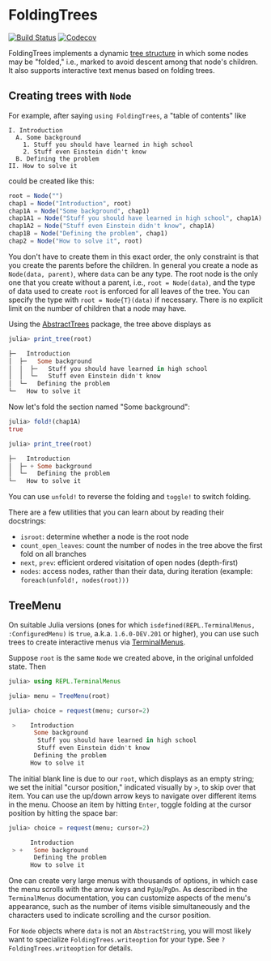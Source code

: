 # FoldingTrees

[![Build Status](https://travis-ci.com/JuliaCollections/FoldingTrees.jl.svg?branch=master)](https://travis-ci.com/JuliaCollections/FoldingTrees.jl)
[![Codecov](https://codecov.io/gh/JuliaCollections/FoldingTrees.jl/branch/master/graph/badge.svg)](https://codecov.io/gh/JuliaCollections/FoldingTrees.jl)

FoldingTrees implements a dynamic [tree structure](https://en.wikipedia.org/wiki/Tree_%28data_structure%29) in which some nodes may be "folded," i.e., marked to avoid descent among that node's children.
It also supports interactive text menus based on folding trees.

## Creating trees with `Node`

For example, after saying `using FoldingTrees`, a "table of contents" like

    I. Introduction
      A. Some background
        1. Stuff you should have learned in high school
        2. Stuff even Einstein didn't know
      B. Defining the problem
    II. How to solve it

could be created like this:

```julia
root = Node("")
chap1 = Node("Introduction", root)
chap1A = Node("Some background", chap1)
chap1A1 = Node("Stuff you should have learned in high school", chap1A)
chap1A2 = Node("Stuff even Einstein didn't know", chap1A)
chap1B = Node("Defining the problem", chap1)
chap2 = Node("How to solve it", root)
```

You don't have to create them in this exact order, the only constraint is that you create the parents before the children.
In general you create a node as `Node(data, parent)`, where `data` can be any type.
The root node is the only one that you create without a parent, i.e., `root = Node(data)`, and the type of data used to create `root` is enforced for all leaves of the tree.
You can specify the type with `root = Node{T}(data)` if necessary.
There is no explicit limit on the number of children that a node may have.

Using the [AbstractTrees](https://github.com/JuliaCollections/AbstractTrees.jl) package,
the tree above displays as

```julia
julia> print_tree(root)

├─   Introduction
│  ├─   Some background
│  │  ├─   Stuff you should have learned in high school
│  │  └─   Stuff even Einstein didn't know
│  └─   Defining the problem
└─   How to solve it
```

Now let's fold the section named "Some background":

```julia
julia> fold!(chap1A)
true

julia> print_tree(root)

├─   Introduction
│  ├─ + Some background
│  └─   Defining the problem
└─   How to solve it
```

You can use `unfold!` to reverse the folding and `toggle!` to switch folding.

There are a few utilities that you can learn about by reading their docstrings:

- `isroot`: determine whether a node is the root node
- `count_open_leaves`: count the number of nodes in the tree above the first fold on all branches
- `next`, `prev`: efficient ordered visitation of open nodes (depth-first)
- `nodes`: access nodes, rather than their data, during iteration (example: `foreach(unfold!, nodes(root)))`

## TreeMenu

On suitable Julia versions (ones for which `isdefined(REPL.TerminalMenus, :ConfiguredMenu)` is `true`,
a.k.a. `1.6.0-DEV.201` or higher), you can use such trees to create interactive menus via
[TerminalMenus](https://docs.julialang.org/en/v1.6-dev/stdlib/REPL/#TerminalMenus-1).

Suppose `root` is the same `Node` we created above, in the original unfolded state.
Then

```julia
julia> using REPL.TerminalMenus

julia> menu = TreeMenu(root)

julia> choice = request(menu; cursor=2)

 >    Introduction
       Some background
        Stuff you should have learned in high school
        Stuff even Einstein didn't know
       Defining the problem
      How to solve it
```

The initial blank line is due to our `root`, which displays as an empty string; we set the initial "cursor position,"
indicated visually by `>`, to skip over that item.
You can use the up/down arrow keys to navigate over different items in the menu.
Choose an item by hitting `Enter`, toggle folding at the cursor position by hitting the space bar:

```julia
julia> choice = request(menu; cursor=2)

      Introduction
 > +   Some background
       Defining the problem
      How to solve it
```

One can create very large menus with thousands of options, in which case the menu scrolls with the arrow keys
and `PgUp`/`PgDn`.
As described in the `TerminalMenus` documentation, you can customize aspects of the menu's appearance,
such as the number of items visible simultaneously and the characters used to indicate scrolling and the cursor position.

For `Node` objects where `data` is not an `AbstractString`, you will most likely want to specialize `FoldingTrees.writeoption` for your type.
See `?FoldingTrees.writeoption` for details.
